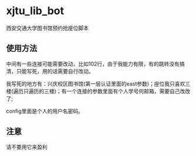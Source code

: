# xjtu_lib_bot
西安交通大学图书馆预约抢座位脚本

## 使用方法

中间有一些连接可能需要改动，比如102行，由于我能力有限，有的跳转没有搞清，只能写死，用的话需要自行改动。


我写死的地方有：兴庆校区图书馆(第一层认证里面的east参数)；座位我只喜欢三楼(遍历只遍历的三楼)；有一个连接的参数里面有个人学号何邮箱，需要自己改改了;

config里面是个人的用户名密码。
## 注意

请不要用它来盈利
